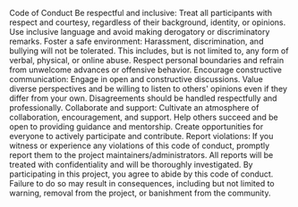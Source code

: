 Code of Conduct
Be respectful and inclusive: Treat all participants with respect and courtesy, regardless of their background, identity, or opinions. Use inclusive language and avoid making derogatory or discriminatory remarks.
Foster a safe environment: Harassment, discrimination, and bullying will not be tolerated. This includes, but is not limited to, any form of verbal, physical, or online abuse. Respect personal boundaries and refrain from unwelcome advances or offensive behavior.
Encourage constructive communication: Engage in open and constructive discussions. Value diverse perspectives and be willing to listen to others' opinions even if they differ from your own. Disagreements should be handled respectfully and professionally.
Collaborate and support: Cultivate an atmosphere of collaboration, encouragement, and support. Help others succeed and be open to providing guidance and mentorship. Create opportunities for everyone to actively participate and contribute.
Report violations: If you witness or experience any violations of this code of conduct, promptly report them to the project maintainers/administrators. All reports will be treated with confidentiality and will be thoroughly investigated.
By participating in this project, you agree to abide by this code of conduct. Failure to do so may result in consequences, including but not limited to warning, removal from the project, or banishment from the community.
